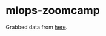 # mlops-zoomcamp

Grabbed data from [here](https://www.nyc.gov/site/tlc/about/tlc-trip-record-data.page).